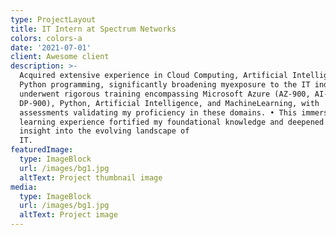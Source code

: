 ```yaml
---
type: ProjectLayout
title: IT Intern at Spectrum Networks
colors: colors-a
date: '2021-07-01'
client: Awesome client
description: >-
  Acquired extensive experience in Cloud Computing, Artificial Intelligence, and
  Python programming, significantly broadening myexposure to the IT industry.I
  underwent rigorous training encompassing Microsoft Azure (AZ-900, AI-900,
  DP-900), Python, Artificial Intelligence, and MachineLearning, with
  assessments validating my proficiency in these domains. • This immersive
  learning experience fortified my foundational knowledge and deepened my
  insight into the evolving landscape of
  IT.                                         
featuredImage:
  type: ImageBlock
  url: /images/bg1.jpg
  altText: Project thumbnail image
media:
  type: ImageBlock
  url: /images/bg1.jpg
  altText: Project image
---
```

